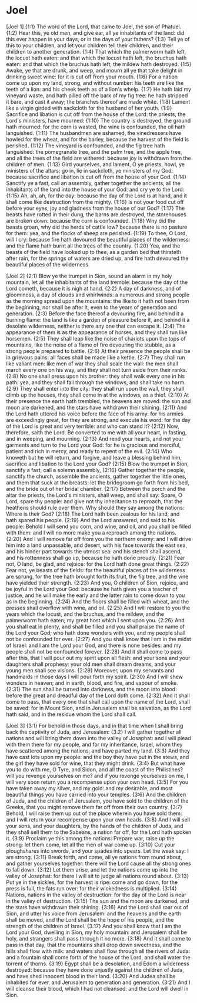 # Joel

[Joel 1]
{1:1} The word of the Lord, that came to Joel, the son of Phatuel.
{1:2} Hear this, ye old men, and give ear, all ye inhabitants of the land: did this ever happen in your days, or in the days of your fathers?
{1:3} Tell ye of this to your children, and let your children tell their children, and their children to another generation.
{1:4} That which the palmerworm hath left, the locust hath eaten: and that which the locust hath left, the bruchus hath eaten: and that which the bruchus hath left, the mildew hath destroyed.
{1:5} Awake, ye that are drunk, and weep, and mourn all ye that take delight in drinking sweet wine: for it is cut off from your mouth.
{1:6} For a nation come up upon my land, strong, and without number: his teeth are like the teeth of a lion: and his cheek teeth as of a lion's whelp.
{1:7} He hath laid my vineyard waste, and hath pilled off the bark of my fig tree: he hath stripped it bare, and cast it away; the branches thereof are made white.
{1:8} Lament like a virgin girded with sackcloth for the husband of her youth.
{1:9} Sacrifice and libation is cut off from the house of the Lord: the priests, the Lord's ministers, have mourned:
{1:10} The country is destroyed, the ground hath mourned: for the corn is wasted, the wine is confounded, the oil hath languished.
{1:11} The husbandmen are ashamed, the vinedressers have howled for the wheat, and for the barley, because the harvest of the field is perished.
{1:12} The vineyard is confounded, and the fig tree hath languished: the pomegranate tree, and the palm tree, and the apple tree, and all the trees of the field are withered: because joy is withdrawn from the children of men.
{1:13} Gird yourselves, and lament, O ye priests, howl, ye ministers of the altars: go in, lie in sackcloth, ye ministers of my God: because sacrifice and libation is cut off from the house of your God.
{1:14} Sanctify ye a fast, call an assembly, gather together the ancients, all the inhabitants of the land into the house of your God: and cry ye to the Lord:
{1:15} Ah, ah, ah, for the day: because the day of the Lord is at hand, and it shall come like destruction from the mighty.
{1:16} Is not your food cut off before your eyes, joy and gladness from the house of our God?
{1:17} The beasts have rotted in their dung, the barns are destroyed, the storehouses are broken down: because the corn is confounded.
{1:18} Why did the beasts groan, why did the herds of cattle low? because there is no pasture for them: yea, and the flocks of sheep are perished.
{1:19} To thee, O Lord, will I cry: because fire hath devoured the beautiful places of the wilderness: and the flame hath burnt all the trees of the country.
{1:20} Yea, and the beasts of the field have looked up to thee, as a garden bed that thirsteth after rain, for the springs of waters are dried up, and fire hath devoured the beautiful places of the wilderness.

[Joel 2]
{2:1} Blow ye the trumpet in Sion, sound an alarm in my holy mountain, let all the inhabitants of the land tremble: because the day of the Lord cometh, because it is nigh at hand.
{2:2} A day of darkness, and of gloominess, a day of clouds and whirlwinds: a numerous and strong people as the morning spread upon the mountains: the like to it hath not been from the beginning, nor shall be after it, even to the years of generation and generation.
{2:3} Before the face thereof a devouring fire, and behind it a burning flame: the land is like a garden of pleasure before it, and behind it a desolate wilderness, neither is there any one that can escape it.
{2:4} The appearance of them is as the appearance of horses, and they shall run like horsemen.
{2:5} They shall leap like the noise of chariots upon the tops of mountains, like the noise of a flame of fire devouring the stubble, as a strong people prepared to battle.
{2:6} At their presence the people shall be in grievous pains: all faces shall be made like a kettle.
{2:7} They shall run like valiant men: like men of war they shall scale the wall: the men shall march every one on his way, and they shall not turn aside from their ranks.
{2:8} No one shall press upon his brother: they shall walk every one in his path: yea, and they shall fall through the windows, and shall take no harm.
{2:9} They shall enter into the city: they shall run upon the wall, they shall climb up the houses, they shall come in at the windows, as a thief.
{2:10} At their presence the earth hath trembled, the heavens are moved: the sun and moon are darkened, and the stars have withdrawn their shining.
{2:11} And the Lord hath uttered his voice before the face of his army: for his armies are exceedingly great, for they are strong, and execute his word: for the day of the Lord is great and very terrible: and who can stand it?
{2:12} Now, therefore, saith the Lord. Be converted to me with all your heart, in fasting, and in weeping, and mourning.
{2:13} And rend your hearts, and not your garments and turn to the Lord your God: for he is gracious and merciful, patient and rich in mercy, and ready to repent of the evil.
{2:14} Who knoweth but he will return, and forgive, and leave a blessing behind him, sacrifice and libation to the Lord your God?
{2:15} Blow the trumpet in Sion, sanctify a fast, call a solemn assembly,
{2:16} Gather together the people, sanctify the church, assemble the ancients, gather together the little ones, and them that suck at the breasts: let the bridegroom go forth from his bed, and the bride out of her bridal chamber.
{2:17} Between the porch and the altar the priests, the Lord's ministers, shall weep, and shall say: Spare, O Lord, spare thy people: and give not thy inheritance to reproach, that the heathens should rule over them. Why should they say among the nations: Where is their God?
{2:18} The Lord hath been zealous for his land, and hath spared his people.
{2:19} And the Lord answered, and said to his people: Behold I will send you corn, and wine, and oil, and you shall be filled with them: and I will no more make you a reproach among the nations.
{2:20} And I will remove far off from you the northern enemy: and I will drive him into a land unpassable, and desert, with his face towards the east sea, and his hinder part towards the utmost sea: and his stench shall ascend, and his rottenness shall go up, because he hath done proudly.
{2:21} Fear not, O land, be glad, and rejoice: for the Lord hath done great things.
{2:22} Fear not, ye beasts of the fields: for the beautiful places of the wilderness are sprung, for the tree hath brought forth its fruit, the fig tree, and the vine have yielded their strength.
{2:23} And you, O children of Sion, rejoice, and be joyful in the Lord your God: because he hath given you a teacher of justice, and he will make the early and the latter rain to come down to you as in the beginning.
{2:24} And the floors shall be filled with wheat, and the presses shall overflow with wine, and oil.
{2:25} And I will restore to you the years which the locust, and the bruchus, and the mildew, and the palmerworm hath eaten; my great host which I sent upon you.
{2:26} And you shall eat in plenty, and shall be filled and you shall praise the name of the Lord your God; who hath done wonders with you, and my people shall not be confounded for ever.
{2:27} And you shall know that I am in the midst of Israel: and I am the Lord your God, and there is none besides: and my people shall not be confounded forever.
{2:28} And it shall come to pass after this, that I will pour out my spirit upon all flesh: and your sons and your daughters shall prophesy: your old men shall dream dreams, and your young men shall see visions.
{2:29} Moreover, upon my servants and handmaids in those days I will pour forth my spirit.
{2:30} And I will shew wonders in heaven; and in earth, blood, and fire, and vapour of smoke.
{2:31} The sun shall be turned into darkness, and the moon into blood: before the great and dreadful day of the Lord doth come.
{2:32} And it shall come to pass, that every one that shall call upon the name of the Lord, shall be saved: for in Mount Sion, and in Jerusalem shall be salvation, as the Lord hath said, and in the residue whom the Lord shall call.

[Joel 3]
{3:1} For behold in those days, and in that time when I shall bring back the captivity of Juda, and Jerusalem:
{3:2} I will gather together all nations and will bring them down into the valley of Josaphat: and I will plead with them there for my people, and for my inheritance, Israel, whom they have scattered among the nations, and have parted my land.
{3:3} And they have cast lots upon my people: and the boy they have put in the stews, and the girl they have sold for wine, that they might drink.
{3:4} But what have you to do with me, O Tyre, and Sidon, and all the coast of the Philistines? will you revenge yourselves on me? and if you revenge yourselves on me, I will very soon return you a recompense upon your own head.
{3:5} For you have taken away my silver, and my gold: and my desirable, and most beautiful things you have carried into your temples.
{3:6} And the children of Juda, and the children of Jerusalem, you have sold to the children of the Greeks, that you might remove them far off from their own country.
{3:7} Behold, I will raise them up out of the place wherein you have sold them: and I will return your recompense upon your own heads.
{3:8} And I will sell your sons, and your daughters, by the hands of the children of Juda, and they shall sell them to the Sabeans, a nation far off, for the Lord hath spoken it.
{3:9} Proclaim ye this among the nations: Prepare war, raise up the strong: let them come, let all the men of war come up.
{3:10} Cut your ploughshares into swords, and your spades into spears. Let the weak say: I am strong.
{3:11} Break forth, and come, all ye nations from round about, and gather yourselves together: there will the Lord cause all thy strong ones to fall down.
{3:12} Let them arise, and let the nations come up into the valley of Josaphat: for there I will sit to judge all nations round about.
{3:13} Put ye in the sickles, for the harvest is ripe: come and go down, for the press is full, the fats run over: for their wickedness is multiplied.
{3:14} Nations, nations in the valley of destruction: for the day of the Lord is near in the valley of destruction.
{3:15} The sun and the moon are darkened, and the stars have withdrawn their shining.
{3:16} And the Lord shall roar out of Sion, and utter his voice from Jerusalem: and the heavens and the earth shall be moved, and the Lord shall be the hope of his people, and the strength of the children of Israel.
{3:17} And you shall know that I am the Lord your God, dwelling in Sion, my holy mountain: and Jerusalem shall be holy, and strangers shall pass through it no more.
{3:18} And it shall come to pass in that day, that the mountains shall drop down sweetness, and the hills shall flow with milk: and waters shall flow through all the rivers of Juda: and a fountain shall come forth of the house of the Lord, and shall water the torrent of thorns.
{3:19} Egypt shall be a desolation, and Edom a wilderness destroyed: because they have done unjustly against the children of Juda, and have shed innocent blood in their land.
{3:20} And Judea shall be inhabited for ever, and Jerusalem to generation and generation.
{3:21} And I will cleanse their blood, which I had not cleansed: and the Lord will dwell in Sion.